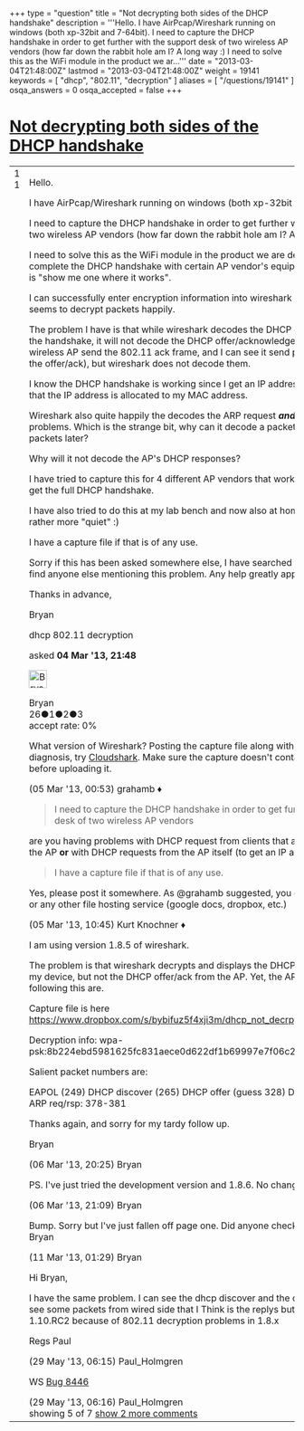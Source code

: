 +++
type = "question"
title = "Not decrypting both sides of the DHCP handshake"
description = '''Hello. I have AirPcap/Wireshark running on windows (both xp-32bit and 7-64bit). I need to capture the DHCP handshake in order to get further with the support desk of two wireless AP vendors (how far down the rabbit hole am I? A long way :) I need to solve this as the WiFi module in the product we ar...'''
date = "2013-03-04T21:48:00Z"
lastmod = "2013-03-04T21:48:00Z"
weight = 19141
keywords = [ "dhcp", "802.11", "decryption" ]
aliases = [ "/questions/19141" ]
osqa_answers = 0
osqa_accepted = false
+++

<div class="headNormal">

# [Not decrypting both sides of the DHCP handshake](/questions/19141/not-decrypting-both-sides-of-the-dhcp-handshake)

</div>

<div id="main-body">

<div id="askform">

<table id="question-table" style="width:100%;"><colgroup><col style="width: 50%" /><col style="width: 50%" /></colgroup><tbody><tr class="odd"><td style="width: 30px; vertical-align: top"><div class="vote-buttons"><div id="post-19141-score" class="post-score" title="current number of votes">1</div><div id="favorite-count" class="favorite-count">1</div></div></td><td><div id="item-right"><div class="question-body"><p>Hello.</p><p>I have AirPcap/Wireshark running on windows (both xp-32bit and 7-64bit).</p><p>I need to capture the DHCP handshake in order to get further with the support desk of two wireless AP vendors (how far down the rabbit hole am I? A long way :)</p><p>I need to solve this as the WiFi module in the product we are developing doesn't always complete the DHCP handshake with certain AP vendor's equipment, and their response is "show me one where it works".</p><p>I can successfully enter encryption information into wireshark and for the most part it seems to decrypt packets happily.</p><p>The problem I have is that while wireshark decodes the DHCP discover/request side of the handshake, it will not decode the DHCP offer/acknowledgement. I can see the wireless AP send the 802.11 ack frame, and I can see it send packets (which must be the offer/ack), but wireshark does not decode them.</p><p>I know the DHCP handshake is working since I get an IP address and can see on the AP that the IP address is allocated to my MAC address.</p><p>Wireshark also quite happily the decodes the ARP request <strong><em>and the reply</em></strong> without any problems. Which is the strange bit, why can it decode a packet received literally two packets later?</p><p>Why will it not decode the AP's DHCP responses?</p><p>I have tried to capture this for 4 different AP vendors that work, and in all cases I cannot get the full DHCP handshake.</p><p>I have also tried to do this at my lab bench and now also at home (where the "air" is rather more "quiet" :)</p><p>I have a capture file if that is of any use.</p><p>Sorry if this has been asked somewhere else, I have searched high and low, but cannot find anyone else mentioning this problem. Any help greatly appreciated.</p><p>Thanks in advance,</p><p>Bryan</p></div><div id="question-tags" class="tags-container tags">dhcp 802.11 decryption</div><div id="question-controls" class="post-controls"></div><div class="post-update-info-container"><div class="post-update-info post-update-info-user"><p>asked <strong>04 Mar '13, 21:48</strong></p><img src="https://secure.gravatar.com/avatar/0178ce886f70c3371eebe6e7dd2cb3fd?s=32&amp;d=identicon&amp;r=g" class="gravatar" width="32" height="32" alt="Bryan&#39;s gravatar image" /><p>Bryan<br />
<span class="score" title="26 reputation points">26</span><span title="1 badges"><span class="badge1">●</span><span class="badgecount">1</span></span><span title="2 badges"><span class="silver">●</span><span class="badgecount">2</span></span><span title="3 badges"><span class="bronze">●</span><span class="badgecount">3</span></span><br />
<span class="accept_rate" title="Rate of the user&#39;s accepted answers">accept rate:</span> <span title="Bryan has no accepted answers">0%</span></p></div></div><div id="comments-container-19141" class="comments-container"><span id="19144"></span><div id="comment-19144" class="comment"><div id="post-19144-score" class="comment-score"></div><div class="comment-text"><p>What version of Wireshark? Posting the capture file along with the key would help diagnosis, try <a href="http://cloudhark.org">Cloudshark</a>. Make sure the capture doesn't contain anything sensitive before uploading it.</p></div><div id="comment-19144-info" class="comment-info"><span class="comment-age">(05 Mar '13, 00:53)</span> grahamb ♦</div></div><span id="19159"></span><div id="comment-19159" class="comment"><div id="post-19159-score" class="comment-score"></div><div class="comment-text"><blockquote><p>I need to capture the DHCP handshake in order to get further with the support desk of two wireless AP vendors</p></blockquote><p>are you having problems with DHCP request from clients that are being sent through the AP <strong>or</strong> with DHCP requests from the AP itself (to get an IP address for the AP)?</p><blockquote><p>I have a capture file if that is of any use.</p></blockquote><p>Yes, please post it somewhere. As @grahamb suggested, you can use cloudshark.org or any other file hosting service (google docs, dropbox, etc.)</p></div><div id="comment-19159-info" class="comment-info"><span class="comment-age">(05 Mar '13, 10:45)</span> Kurt Knochner ♦</div></div><span id="19260"></span><div id="comment-19260" class="comment"><div id="post-19260-score" class="comment-score"></div><div class="comment-text"><p>I am using version 1.8.5 of wireshark.</p><p>The problem is that wireshark decrypts and displays the DHCP discover/request from my device, but not the DHCP offer/ack from the AP. Yet, the ARP request and ARP reply following this are.</p><p>Capture file is here <a href="https://www.dropbox.com/s/bybifuz5f4xji3m/dhcp_not_decrpyted.pcapng">https://www.dropbox.com/s/bybifuz5f4xji3m/dhcp_not_decrpyted.pcapng</a></p><p>Decryption info: wpa-psk:8b224ebd5981625fc831aece0d622df1b69997e7f06c2c25a8c54e6dd8a54763</p><p>Salient packet numbers are:</p><p>EAPOL (249) DHCP discover (265) DHCP offer (guess 328) DHCP ack (guess 377) ARP req/rsp: 378-381</p><p>Thanks again, and sorry for my tardy follow up.</p><p>Bryan</p></div><div id="comment-19260-info" class="comment-info"><span class="comment-age">(06 Mar '13, 20:25)</span> Bryan</div></div><span id="19261"></span><div id="comment-19261" class="comment"><div id="post-19261-score" class="comment-score"></div><div class="comment-text"><p>PS. I've just tried the development version and 1.8.6. No change.</p></div><div id="comment-19261-info" class="comment-info"><span class="comment-age">(06 Mar '13, 21:09)</span> Bryan</div></div><span id="19349"></span><div id="comment-19349" class="comment"><div id="post-19349-score" class="comment-score"></div><div class="comment-text"><p>Bump. Sorry but I've just fallen off page one. Did anyone check my capture file? TIA Bryan</p></div><div id="comment-19349-info" class="comment-info"><span class="comment-age">(11 Mar '13, 01:29)</span> Bryan</div></div><span id="21558"></span><div id="comment-21558" class="comment not_top_scorer"><div id="post-21558-score" class="comment-score"></div><div class="comment-text"><p>Hi Bryan,</p><p>I have the same problem. I can see the dhcp discover and the dhcp request. Also I can see some packets from wired side that I Think is the replys but it not readable. I run WS 1.10.RC2 because of 802.11 decryption problems in 1.8.x</p><p>Regs Paul</p></div><div id="comment-21558-info" class="comment-info"><span class="comment-age">(29 May '13, 06:15)</span> Paul_Holmgren</div></div><span id="21559"></span><div id="comment-21559" class="comment not_top_scorer"><div id="post-21559-score" class="comment-score"></div><div class="comment-text"><p>WS <a href="https://bugs.wireshark.org/bugzilla/show_bug.cgi?id=8446">Bug 8446</a></p></div><div id="comment-21559-info" class="comment-info"><span class="comment-age">(29 May '13, 06:16)</span> Paul_Holmgren</div></div></div><div id="comment-tools-19141" class="comment-tools"><span class="comments-showing"> showing 5 of 7 </span> <a href="#" class="show-all-comments-link">show 2 more comments</a></div><div class="clear"></div><div id="comment-19141-form-container" class="comment-form-container"></div><div class="clear"></div></div></td></tr></tbody></table>

</div>

</div>

